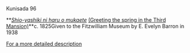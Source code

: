 Kunisada 96

**_[Shio-yashiki ni haru o mukaete](../Group17.htm)_ [(Greeting the spring in the Third Mansion)](../Group17.htm)**c. 1825Given to the Fitzwilliam Museum by E. Evelyn Barron in 1938


[For a more detailed description](../text360.htm)
